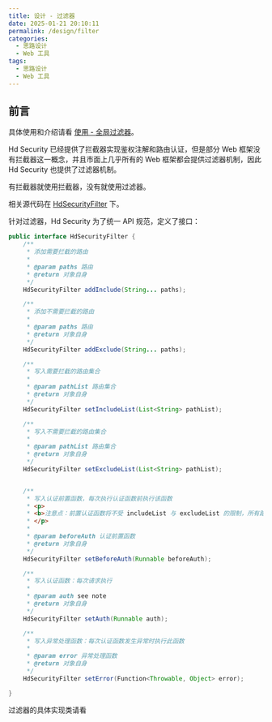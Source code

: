 ```yaml
---
title: 设计 - 过滤器
date: 2025-01-21 20:10:11
permalink: /design/filter
categories:
  - 思路设计
  - Web 工具
tags:
  - 思路设计
  - Web 工具
---
```


## 前言

具体使用和介绍请看 [使用 - 全局过滤器](/guide/filter)。

Hd Security 已经提供了拦截器实现鉴权注解和路由认证，但是部分 Web 框架没有拦截器这一概念，并且市面上几乎所有的 Web 框架都会提供过滤器机制，因此 Hd Security 也提供了过滤器机制。

有拦截器就使用拦截器，没有就使用过滤器。

相关源代码在 [HdSecurityFilter](https://github.com/Kele-Bingtang/hd-security/tree/master/hd-security-core/src/main/java/cn/youngkbt/hdsecurity/filter/HdSecurityFilter.java) 下。

针对过滤器，Hd Security 为了统一 API 规范，定义了接口：

```java
public interface HdSecurityFilter {
    /**
     * 添加需要拦截的路由
     *
     * @param paths 路由
     * @return 对象自身
     */
    HdSecurityFilter addInclude(String... paths);

    /**
     * 添加不需要拦截的路由
     *
     * @param paths 路由
     * @return 对象自身
     */
    HdSecurityFilter addExclude(String... paths);

    /**
     * 写入需要拦截的路由集合
     *
     * @param pathList 路由集合
     * @return 对象自身
     */
    HdSecurityFilter setIncludeList(List<String> pathList);

    /**
     * 写入不需要拦截的路由集合
     *
     * @param pathList 路由集合
     * @return 对象自身
     */
    HdSecurityFilter setExcludeList(List<String> pathList);


    /**
     * 写入认证前置函数，每次执行认证函数前执行该函数
     * <p>
     * <b>注意点：前置认证函数将不受 includeList 与 excludeList 的限制，所有路由的请求都会进入 beforeAuth</b>
     * </p>
     *
     * @param beforeAuth 认证前置函数
     * @return 对象自身
     */
    HdSecurityFilter setBeforeAuth(Runnable beforeAuth);

    /**
     * 写入认证函数：每次请求执行
     *
     * @param auth see note
     * @return 对象自身
     */
    HdSecurityFilter setAuth(Runnable auth);

    /**
     * 写入异常处理函数：每次认证函数发生异常时执行此函数
     *
     * @param error 异常处理函数
     * @return 对象自身
     */
    HdSecurityFilter setError(Function<Throwable, Object> error);

}
```

过滤器的具体实现类请看 [](https://github.com/Kele-Bingtang/hd-security/tree/master/hd-security-starter/hd-security-spring-boot2-starter/src/main/java/cn/youngkbt/filter/HdSecurityFilterForSevlet.java)
